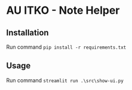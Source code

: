 # AU ITKO - Note Helper

## Installation
Run command ```pip install -r requirements.txt```

## Usage
Run command ```streamlit run .\src\show-ui.py```
